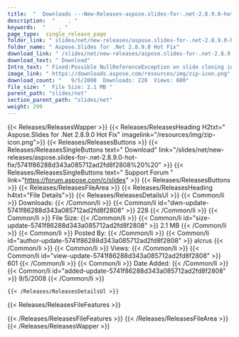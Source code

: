```yaml
---
title:  "  Downloads ---New-Releases-aspose.slides-for-.net-2.8.9.0-hot-fix . " 
description:  "    . " 
keywords:  "    . " 
page_type:  single_release_page
folder_link: " slides/net/new-releases/aspose.slides-for-.net-2.8.9.0-hot-fix/"
folder_name: " Aspose.Slides for .Net 2.8.9.0 Hot Fix"
download_link: " /slides/net/new-releases/aspose.slides-for-.net-2.8.9.0-hot-fix/5741f86288d343a085712ad2fd8f2808"
download_text: " Download"
Intro_text: " Fixed:Possible NullReferenceException on slide cloning in 2.8.5 - 2.8.8 hot fixe..."
image_link: " https://downloads.aspose.com/resources/img/zip-icon.png"
download_count: "   9/5/2008  Downloads: 228  Views: 600"
file_size: "  File Size: 2.1 MB "
parent_path: "slides/net"
section_parent_path: "slides/net"
weight: 299 
---
```


{{< Releases/ReleasesWapper >}}
  {{< Releases/ReleasesHeading H2txt=" Aspose.Slides for .Net 2.8.9.0 Hot Fix" imagelink="/resources/img/zip-icon.png">}}
  {{< Releases/ReleasesButtons >}}
    {{< Releases/ReleasesSingleButtons text=" Download" link="/slides/net/new-releases/aspose.slides-for-.net-2.8.9.0-hot-fix/5741f86288d343a085712ad2fd8f2808%20%20" >}}
    {{< Releases/ReleasesSingleButtons text=" Support Forum " link="https://forum.aspose.com/c/slides" >}}
  {{< Releases/ReleasesButtons >}}
  {{< Releases/ReleasesFileArea >}}
    {{< Releases/ReleasesHeading h4txt="File Details">}}
    {{< Releases/ReleasesDetailsUl >}}
            {{< Common/li  >}} Downloads: {{< /Common/li >}} 
      {{< Common/li id="dwn-update-5741f86288d343a085712ad2fd8f2808" >}} 228 {{< /Common/li >}} 
      {{< Common/li  >}} File Size: {{< /Common/li >}} 
      {{< Common/li id="size-update-5741f86288d343a085712ad2fd8f2808" >}} 2.1 MB {{< /Common/li >}} 
      {{< Common/li  >}} Posted By: {{< /Common/li >}} 
      {{< Common/li id="author-update-5741f86288d343a085712ad2fd8f2808" >}} alcrus {{< /Common/li >}} 
      {{< Common/li  >}} Views: {{< /Common/li >}} 
      {{< Common/li id="view-update-5741f86288d343a085712ad2fd8f2808" >}} 601 {{< /Common/li >}} 
      {{< Common/li  >}} Date Added: {{< /Common/li >}} 
      {{< Common/li id="added-update-5741f86288d343a085712ad2fd8f2808" >}} 9/5/2008 {{< /Common/li >}} 

    {{< /Releases/ReleasesDetailsUl >}}

  {{< Releases/ReleasesFileFeatures >}}
      
  {{< /Releases/ReleasesFileFeatures >}}
 {{< /Releases/ReleasesFileArea >}}
{{< /Releases/ReleasesWapper >}}


